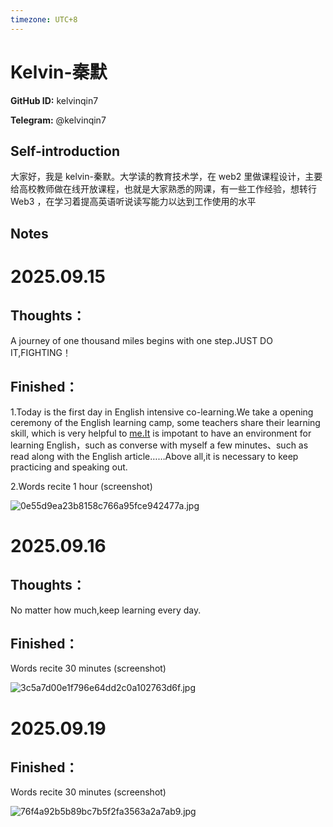 ```yaml
---
timezone: UTC+8
---
```


# Kelvin-秦默

**GitHub ID:** kelvinqin7

**Telegram:** @kelvinqin7

## Self-introduction

大家好，我是 kelvin-秦默。大学读的教育技术学，在 web2 里做课程设计，主要给高校教师做在线开放课程，也就是大家熟悉的网课，有一些工作经验，想转行 Web3 ，在学习着提高英语听说读写能力以达到工作使用的水平

## Notes
<!-- Content_START -->

# 2025.09.15
<!-- DAILY_CHECKIN_2025-09-15_START -->
## Thoughts：

A journey of one thousand miles begins with one step.JUST DO IT,FIGHTING！

## Finished：

1.Today is the first day in English intensive co-learning.We take a opening ceremony of the English learning camp, some teachers share their learning skill, which is very helpful to [me.It](http://me.It) is impotant to have an environment for learning English，such as converse with myself a few minutes、such as read along with the English article……Above all,it is necessary to keep practicing and speaking out.

2.Words recite 1 hour (screenshot)

![0e55d9ea23b8158c766a95fce942477a.jpg](https://raw.githubusercontent.com/IntensiveCoLearning/english_3rd/main/assets/kelvinqin7/images/2025-09-15-1757944076462-0e55d9ea23b8158c766a95fce942477a.jpg)
<!-- DAILY_CHECKIN_2025-09-15_END -->

# 2025.09.16
<!-- DAILY_CHECKIN_2025-09-16_START -->
## **Thoughts：**

No matter how much,keep learning every day.

## **Finished：**

Words recite 30 minutes (screenshot)

![3c5a7d00e1f796e64dd2c0a102763d6f.jpg](https://raw.githubusercontent.com/IntensiveCoLearning/english_3rd/main/assets/kelvinqin7/images/2025-09-16-1758038295021-3c5a7d00e1f796e64dd2c0a102763d6f.jpg)
<!-- DAILY_CHECKIN_2025-09-16_END -->

# 2025.09.19
<!-- DAILY_CHECKIN_2025-09-19_START -->
## **Finished：**

Words recite 30 minutes (screenshot)

![76f4a92b5b89bc7b5f2fa3563a2a7ab9.jpg](https://raw.githubusercontent.com/IntensiveCoLearning/english_3rd/main/assets/kelvinqin7/images/2025-09-19-1758297361003-76f4a92b5b89bc7b5f2fa3563a2a7ab9.jpg)
<!-- DAILY_CHECKIN_2025-09-19_END -->
<!-- Content_END -->
